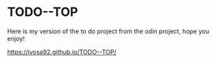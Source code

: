 # TODO--TOP

Here is my version of the to do project from the odin project, hope you enjoy! 


 https://ivosa92.github.io/TODO--TOP/
